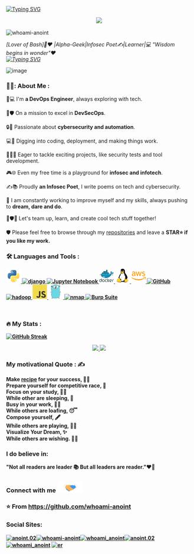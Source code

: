 [![Typing SVG](https://readme-typing-svg.demolab.com?font=Fira+Code&pause=1000&color=8DF77B&background=FF197700&width=435&lines=Bhavin+Mistri;Mr.+Bhavin)](https://git.io/typing-svg)
<p>
  <div id="header" align="center">
  <img src="https://media.giphy.com/media/M9gbBd9nbDrOTu1Mqx/giphy.gif" width="100"/>
</div>
<p align="left"> <img src="https://komarev.com/ghpvc/?username=whoami-anoint&label=Profile%20views&color=0e75b6&style=flat" alt="whoami-anoint" /> </p>
  <em>
    [Lover of Bash]🤤♥️
|Alpha-Geek|Infosec Poet✍️|Learner|💻
"Wisdom begins in wonder"❤️
      <br>
      <a href="https://git.io/typing-svg"><img src="https://readme-typing-svg.demolab.com?font=Fira+Code&weight=20&size=15&duration=5024&pause=996&color=F70CF2&background=FF197700&width=435&lines=2+Decades+%2B+of+living+a+comical+life!!+" alt="Typing SVG" /></a>
  </em>  
</p>

![image](https://github.com/whoami-anoint/whoami-anoint/assets/72187543/f8493310-6be1-4652-9935-fa6f3b8e9d5c)

### 👨‍💻: About Me :

🔧💻 I'm **a DevOps Engineer**, always exploring with tech.

🚀🛡️ On a mission to excel in **DevSecOps**.

🔒🤖 Passionate about **cybersecurity and automation**.

💻🚀 Digging into coding, deployment, and making things work.

🕵️‍♂️🔨 Eager to tackle exciting projects, like security tests and tool development.

🎮🌐 Even my free time is a playground for **infosec and infotech**.

✍️📚 Proudly **an Infosec Poet**, I write poems on tech and cybersecurity.

 🌟  I am constantly working to improve myself and my skills, always pushing to **dream, dare and do**.
 
🚀🛡️👾 Let's team up, learn, and create cool tech stuff together!

🛡️ Please feel free to browse through my <a href="https://github.com/whoami-anoint?tab=repositories">repositories</a> and leave a <strong>STAR<strong>⭐️ if you like my work.

### :hammer_and_wrench: Languages and Tools :
<p align="left">
    <a href="https://www.python.org" target="_blank" rel="noreferrer">
        <img src="https://raw.githubusercontent.com/devicons/devicon/master/icons/python/python-original.svg" alt="python" width="40" height="40"/>
    </a>
    <a href="https://www.djangoproject.com/" target="_blank" rel="noreferrer">
        <img src="https://cdn.worldvectorlogo.com/logos/django.svg" alt="django" width="40" height="40"/>
    </a>
    <a href="https://jupyter.org" target="_blank" rel="noreferrer">
        <img src="https://upload.wikimedia.org/wikipedia/commons/thumb/3/38/Jupyter_logo.svg/1767px-Jupyter_logo.svg.png" alt="Jupyter Notebook" width="40" height="40"/>
    </a>
    <a href="https://www.docker.com/" target="_blank" rel="noreferrer">
        <img src="https://raw.githubusercontent.com/devicons/devicon/master/icons/docker/docker-original-wordmark.svg" alt="docker" width="40" height="40"/>
    </a>
    <a href="https://www.linux.org/" target="_blank" rel="noreferrer">
        <img src="https://raw.githubusercontent.com/devicons/devicon/master/icons/linux/linux-original.svg" alt="linux" width="40" height="40"/>
    </a>
    <a href="https://aws.amazon.com" target="_blank" rel="noreferrer">
        <img src="https://raw.githubusercontent.com/devicons/devicon/master/icons/amazonwebservices/amazonwebservices-plain-wordmark.svg" alt="aws" width="40" height="40"/>
    </a>
    <a href="https://github.com" target="_blank" rel="noreferrer">
        <img src="https://github.githubassets.com/images/modules/logos_page/GitHub-Mark.png" alt="GitHub" width="40" height="40"/>
    </a>
    <a href="https://hadoop.apache.org" target="_blank" rel="noreferrer">
        <img src="https://hadoop.apache.org/images/hadoop-logo.jpg" alt="hadoop" width="40" height="40"/>
    </a>
    <a href="https://developer.mozilla.org/en-US/docs/Web/JavaScript" target="_blank" rel="noreferrer">
        <img src="https://raw.githubusercontent.com/devicons/devicon/master/icons/javascript/javascript-original.svg" alt="javascript" width="40" height="40"/>
    </a>
    <a href="https://golang.org" target="_blank" rel="noreferrer">
        <img src="https://raw.githubusercontent.com/devicons/devicon/master/icons/go/go-original.svg" alt="go" width="40" height="40"/>
    </a>
    <a href="https://nmap.org" target="_blank" rel="noreferrer">
        <img src="https://nmap.org/images/nmap-project-logo.png" alt="nmap" width="40" height="40"/>
    </a>
    <a href="https://portswigger.net/burp" target="_blank" rel="noreferrer">
        <img src="https://www.kali.org/tools/burpsuite/images/burpsuite-logo.svg" alt="Burp Suite" width="40" height="40"/>
    </a>
</p>
<br/>
  
### :fire: My Stats :  
[![GitHub Streak](https://streak-stats.demolab.com?user=whoami-anoint&theme=dark)](https://git.io/streak-stats)

<div align="center">
  <a href="https://github.com/whoami-anoint">
    <img height="180em" src="https://github-readme-stats-eight-theta.vercel.app/api?username=whoami-anoint&cache_seconds=7200&layout=compact&title_color=ffab91&text_color=80cbc4&bg_color=263238&border_radius=10" />
    <img height="180em" src="https://github-readme-stats-eight-theta.vercel.app/api/top-langs/?username=whoami-anoint&langs_count=10&layout=compact&hide=html,css,powershell,jupyter%20notebook&title_color=ffab91&text_color=80cbc4&bg_color=263238&border_radius=10" />
  </a>
</div>

### **My motivational Quote** : ✍️

Make [recipe](https://www.notion.so/anoint/0180ab99746c48708788c68177d1ffdd?v=f3585454c5e646989e39074e75af24d8) for your success, 🧑‍🍳
<br>
Prepare yourself for competitive race, 🐎
<br>
Focus on your study, 👨‍🎓
<br>
While other are sleeping, 🛌
<br>
Busy in your work, 🧑‍💻
<br>
While others are loafing, 😴
<br>
Compose yourself, 🖋️
<br>
While others are playing, 🤾‍♂️
<br>
Visualize Your Dream, ✨
<br />
While others are wishing. 🤎🚀

### I do believe in:
"Not all readers are leader 📚
But all leaders are reader."❤️👑
</b>

### Connect with me <img src="https://github.com/SatYu26/SatYu26/blob/master/Assets/Handshake.gif" height="32px">

### ⭐️ From https://github.com/whoami-anoint

### Social Sites: 
<a href="https://fb.com/anoint.02" target="blank"><img align="center" src="https://raw.githubusercontent.com/rahuldkjain/github-profile-readme-generator/master/src/images/icons/Social/facebook.svg" alt="anoint.02" height="30" width="40" /></a><a href="https://www.linkedin.com/in/whoami-anoint/" target="blank"><img align="center" src="https://raw.githubusercontent.com/rahuldkjain/github-profile-readme-generator/master/src/images/icons/Social/linked-in-alt.svg" alt="whoami-anoint" height="30" width="40" /></a><a href="https://twitter.com/whoami_anoint" target="blank"><img align="center" src="https://raw.githubusercontent.com/rahuldkjain/github-profile-readme-generator/master/src/images/icons/Social/twitter.svg" alt="whoami_anoint" height="30" width="40" /></a><a href="https://www.instagram.com/anoint.02" target="blank"><img align="center" src="https://raw.githubusercontent.com/rahuldkjain/github-profile-readme-generator/master/src/images/icons/Social/instagram.svg" alt="anoint.02" height="30" width="40" /></a><a href="https://www.youtube.com/@alphageek_" target="blank"><img align="center" src="https://raw.githubusercontent.com/rahuldkjain/github-profile-readme-generator/master/src/images/icons/Social/youtube.svg" alt="whoami_anoint" height="30" width="40" /></a>
<a href="https://www.hackerrank.com/whoami_anoint" target="blank"><img align="center" src="https://raw.githubusercontent.com/rahuldkjain/github-profile-readme-generator/master/src/images/icons/Social/hackerrank.svg" alt="er" height="30" width="40" /></a>
</p>
